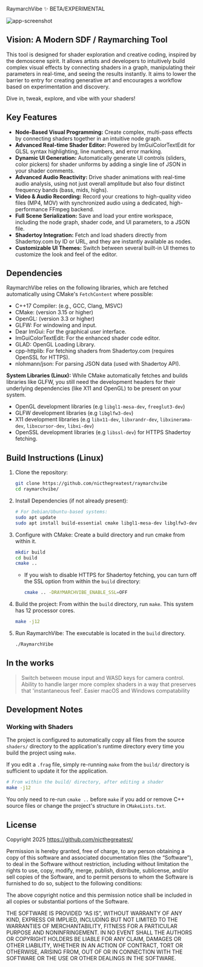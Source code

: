 RaymarchVibe ✨ BETA/EXPERIMENTAL

![app-screenshot](https://github.com/user-attachments/assets/f05a5f99-e497-449d-8df6-46cab469311d)

## Vision: A Modern SDF / Raymarching Tool

This tool is designed for shader exploration and creative coding, inspired by the demoscene spirit. It allows artists and developers to intuitively build complex visual effects by connecting shaders in a graph, manipulating their parameters in real-time, and seeing the results instantly. It aims to lower the barrier to entry for creating generative art and encourages a workflow based on experimentation and discovery.

Dive in, tweak, explore, and vibe with your shaders!

## Key Features

*   **Node-Based Visual Programming:** Create complex, multi-pass effects by connecting shaders together in an intuitive node graph.
*   **Advanced Real-time Shader Editor:** Powered by ImGuiColorTextEdit for GLSL syntax highlighting, line numbers, and error marking.
*   **Dynamic UI Generation:** Automatically generate UI controls (sliders, color pickers) for shader uniforms by adding a single line of JSON in your shader comments.
*   **Advanced Audio Reactivity:** Drive shader animations with real-time audio analysis, using not just overall amplitude but also four distinct frequency bands (bass, mids, highs).
*   **Video & Audio Recording:** Record your creations to high-quality video files (MP4, MOV) with synchronized audio using a dedicated, high-performance FFmpeg backend.
*   **Full Scene Serialization:** Save and load your entire workspace, including the node graph, shader code, and UI parameters, to a JSON file.
*   **Shadertoy Integration:** Fetch and load shaders directly from Shadertoy.com by ID or URL, and they are instantly available as nodes.
*   **Customizable UI Themes:** Switch between several built-in UI themes to customize the look and feel of the editor.

## Dependencies

RaymarchVibe relies on the following libraries, which are fetched automatically using CMake's `FetchContent` where possible:

* C++17 Compiler: (e.g., GCC, Clang, MSVC)
* CMake: (version 3.15 or higher)
* OpenGL: (version 3.3 or higher)
* GLFW: For windowing and input.
* Dear ImGui: For the graphical user interface.
* ImGuiColorTextEdit: For the enhanced shader code editor.
* GLAD: OpenGL Loading Library.
* cpp-httplib: For fetching shaders from Shadertoy.com (requires OpenSSL for HTTPS).
* nlohmann/json: For parsing JSON data (used with Shadertoy API).

**System Libraries (Linux):**
While CMake automatically fetches and builds libraries like GLFW, you still need the development headers for their underlying dependencies (like X11 and OpenGL) to be present on your system.

* OpenGL development libraries (e.g `libgl1-mesa-dev`, `freeglut3-dev`)
* GLFW development libraries (e.g `libglfw3-dev`)
* X11 development libraries (e.g `libx11-dev`, `libxrandr-dev`, `libxinerama-dev`, `libxcursor-dev`, `libxi-dev`)
* OpenSSL development libraries (e.g `libssl-dev`) for HTTPS Shadertoy fetching.

## Build Instructions (Linux)

1.  Clone the repository:
    ```bash
    git clone https://github.com/nicthegreatest/raymarchvibe
    cd raymarchvibe/
    ```

2.  Install Dependencies (if not already present):
    ```bash
    # For Debian/Ubuntu-based systems:
    sudo apt update
    sudo apt install build-essential cmake libgl1-mesa-dev libglfw3-dev libx11-dev libxrandr-dev libxinerama-dev libxcursor-dev libxi-dev libssl-dev libx264-dev
    ```

3.  Configure with CMake:
    Create a build directory and run cmake from within it.
    ```bash
    mkdir build
    cd build
    cmake ..
    ```
    *   If you wish to disable HTTPS for Shadertoy fetching, you can turn off the SSL option from within the `build` directory:
        ```bash
        cmake .. -DRAYMARCHVIBE_ENABLE_SSL=OFF
        ```

4.  Build the project:
    From within the `build` directory, run `make`. This system has 12 processor cores.
    ```bash
    make -j12
    ```

5.  Run RaymarchVibe:
    The executable is located in the `build` directory.
    ```bash
    ./RaymarchVibe
    ```


## In the works

> Switch between mouse input and WASD keys for camera control.
> Ability to handle larger more complex shaders in a way that preserves that 'instantaneous feel'.
> Easier macOS and Windows compatability

## Development Notes

### Working with Shaders

The project is configured to automatically copy all files from the source `shaders/` directory to the application's runtime directory every time you build the project using `make`.

If you edit a `.frag` file, simply re-running `make` from the `build/` directory is sufficient to update it for the application.

```bash
# From within the build/ directory, after editing a shader
make -j12
```

You only need to re-run `cmake ..` before `make` if you add or remove C++ source files or change the project's structure in `CMakeLists.txt`.

## License



Copyright 2025 https://github.com/nicthegreatest/

Permission is hereby granted, free of charge, to any person obtaining a copy of this software and associated documentation files (the “Software”), to deal in the Software without restriction, including without limitation the rights to use, copy, modify, merge, publish, distribute, sublicense, and/or sell copies of the Software, and to permit persons to whom the Software is furnished to do so, subject to the following conditions:

The above copyright notice and this permission notice shall be included in all copies or substantial portions of the Software.

THE SOFTWARE IS PROVIDED “AS IS”, WITHOUT WARRANTY OF ANY KIND, EXPRESS OR IMPLIED, INCLUDING BUT NOT LIMITED TO THE WARRANTIES OF MERCHANTABILITY, FITNESS FOR A PARTICULAR PURPOSE AND NONINFRINGEMENT. IN NO EVENT SHALL THE AUTHORS OR COPYRIGHT HOLDERS BE LIABLE FOR ANY CLAIM, DAMAGES OR OTHER LIABILITY, WHETHER IN AN ACTION OF CONTRACT, TORT OR OTHERWISE, ARISING FROM, OUT OF OR IN CONNECTION WITH THE SOFTWARE OR THE USE OR OTHER DEALINGS IN THE SOFTWARE.
